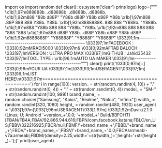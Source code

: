 import os
import random
def clear():
    os.system('clear')
    print(logo)
logo=("""   \x1b[1;97m888888b.    .d88888b.   .d8888b.   .d8888b.  
   \x1b[1;92m888  "88b  d88P" "Y88b d88P  Y88b d88P  Y88b 
   \x1b[1;97m888  .88P  888     888 Y88b.      Y88b.
   \x1b[1;92m8888888K.  888     888  "Y888b.    "Y888b.   
   \x1b[1;97m888  "Y88b 888     888     "Y88b.     "Y88b. 
   \x1b[1;92m888    888 888     888       "888       "888 
   \x1b[1;97m888   d88P Y88b. .d88P Y88b  d88P Y88b  d88P 
   \x1b[1;92m8888888P"   "Y88888P"   "Y8888P"   "Y8888P"
\033[91;1m--------------------------------------------------
\033[97;1mFACEBOOK    : \033[0;92mMRADI5000 \033[0;97m& \033[0;92mAFTAB BALOCH
\033[97;1mVERSION     : ULTRA PRO MAX
\033[97;1mGITHUB      : Jahid35432
\033[97;1mTOOL TYPE   : \x1b[96;1mAUTO UA MAKER
\033[91;1m--------------------------------------------------""")
clear()
print('\033[0;97m[+] \033[0;96mYOUR UA \033[97;1m[\033[93;1mUSERAGENT\033[97;1m] \033[96;1mLIST HERE\n\033[1;97m==================================================')
for i in range(100):
    version_ = str(random.randint(4, 10)) + "." + str(random.randint(0, 4)) + "." + str(random.randint(0, 4))
    model_ = "SM-" + str(random.randint(100, 999))
    brand_name_ = random.choice(["Samsung", "Kaios", "Realme", "Nokia", "infinix"])
    width_ = random.randint(320, 1080)
    height_ = random.randint(480, 1920)
    user_agent = '\033[1;97m[\033[1;96mUSERAGENT\033[1;97m] \033[1;92mDavik/2.1.0 (Linux; U; Android '+version_+'.0.0; '+model_+' Build/8BFOHT) [FBAN/FB4A;FBAV/92.866.944.616;FBPN/com.facebook.katana;FBLC/en_US;FBBV/322216925;FBCR/null;FBMF/'+brand_name_+';FBBD/'+brand_name_+';FBDV/'+brand_name_+';FBSV/'+brand_name_+'.0.0;FBCA/armeabi-v7a:armeabi;FBDM/{density=2.25,width='+str(width_)+',height='+str(height_)+'};]'
    print(user_agent)
